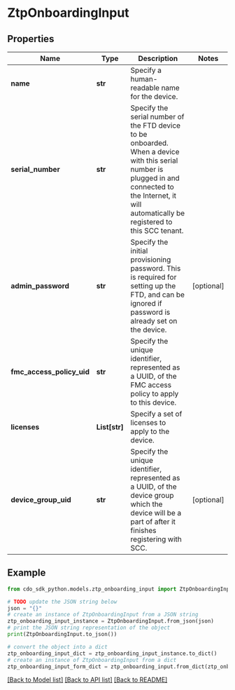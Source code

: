 # ZtpOnboardingInput


## Properties

Name | Type | Description | Notes
------------ | ------------- | ------------- | -------------
**name** | **str** | Specify a human-readable name for the device. | 
**serial_number** | **str** | Specify the serial number of the FTD device to be onboarded. When a device with this serial number is plugged in and connected to the Internet, it will automatically be registered to this SCC tenant. | 
**admin_password** | **str** | Specify the initial provisioning password. This is required for setting up the FTD, and can be ignored if password is already set on the device. | [optional] 
**fmc_access_policy_uid** | **str** | Specify the unique identifier, represented as a UUID, of the FMC access policy to apply to this device. | 
**licenses** | **List[str]** | Specify a set of licenses to apply to the device. | 
**device_group_uid** | **str** | Specify the unique identifier, represented as a UUID, of the device group which the device will be a part of after it finishes registering with SCC. | [optional] 

## Example

```python
from cdo_sdk_python.models.ztp_onboarding_input import ZtpOnboardingInput

# TODO update the JSON string below
json = "{}"
# create an instance of ZtpOnboardingInput from a JSON string
ztp_onboarding_input_instance = ZtpOnboardingInput.from_json(json)
# print the JSON string representation of the object
print(ZtpOnboardingInput.to_json())

# convert the object into a dict
ztp_onboarding_input_dict = ztp_onboarding_input_instance.to_dict()
# create an instance of ZtpOnboardingInput from a dict
ztp_onboarding_input_form_dict = ztp_onboarding_input.from_dict(ztp_onboarding_input_dict)
```
[[Back to Model list]](../README.md#documentation-for-models) [[Back to API list]](../README.md#documentation-for-api-endpoints) [[Back to README]](../README.md)


